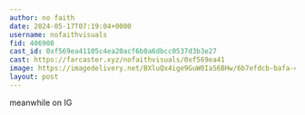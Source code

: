 ```yaml
---
author: no faith
date: 2024-05-17T07:19:04+0000
username: nofaithvisuals
fid: 406908
cast_id: 0xf569ea41105c4ea20acf6b0a6dbcc0537d3b3e27
cast: https://farcaster.xyz/nofaithvisuals/0xf569ea41
image: https://imagedelivery.net/BXluQx4ige9GuW0Ia56BHw/6b7efdcb-bafa-40ad-3d5d-31ed3e8b0b00/original
layout: post
---
```


meanwhile on IG

<img src='https://imagedelivery.net/BXluQx4ige9GuW0Ia56BHw/6b7efdcb-bafa-40ad-3d5d-31ed3e8b0b00/original' alt='' referrerpolicy='no-referrer'/>
